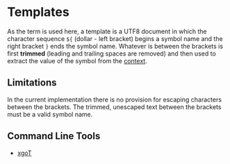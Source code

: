 <h1 class="libTop">Templates</h1>

As the term is used here, a template is a UTF8 document in which the
character sequence `${` (dollar - left bracket) begins a symbol name
and the right bracket `}` ends the symbol name.  Whatever is between
the brackets is first **trimmed** (leading and trailing spaces are removed)
and then used to extract the value of the symbol from the
[context](context.html).

## Limitations

In the current implementation there is no provision for escaping
characters between the brackets.  The trimmed, unescaped text between
the brackets must be a valid symbol name.

## Command Line Tools

* [xgoT](xgoT.html)


